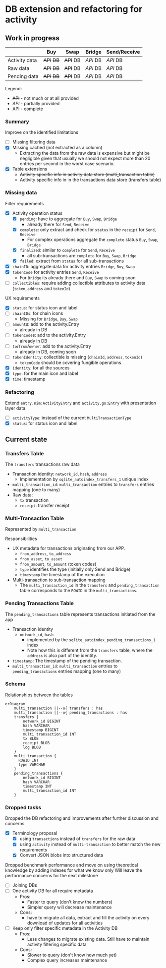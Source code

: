 # DB extension and refactoring for activity

## Work in progress

|               | Buy            | Swap           | Bridge        | Send/Receive  |
| ------------- | -------------- | -------------- | ------------- | ------------- |
| Activity data | ~~API~~ ~~DB~~ | ~~API~~   DB   |  _API_   DB   |  _API_   DB   |
| Raw data      | ~~API~~ ~~DB~~ | ~~API~~   DB   |  _API_   DB   |  _API_   DB   |
| Pending data  | ~~API~~ ~~DB~~ | ~~API~~   DB   |  _API_   DB   |  _API_   DB   |

Legend:

- ~~API~~ - not much or at all provided
- _API_ - partially provided
- API - complete

### Summary

Improve on the identified limitations

- [ ] Missing filtering data
- [x] Missing cached (not extracted as a column)
  - Extracting the data from the raw data is expensive but might be negligible given that usually we should not expect more than 20 entries per second in the worst case scenario.
- [x] Table extensions
  - ~~Activity specific info in activity data store (multi_transaction table)~~
  - Activity specific info in in the transactions data store (transfers table)

### Missing data

Filter requirements

- [x] Activity operation status
  - [x] `pending`: have to aggregate for `Buy`, `Swap`, `Bridge`
    - already there for `Send`, `Receive`
  - [x] `complete`: only extract and check for `status` in the `receipt` for `Send`, `Receive`
    - For complex operations aggregate the `complete` status `Buy`, `Swap`, `Bridge`
  - [x] `finalized`: similar to `complete`  for `Send`, `Receive`
    - all sub-transactions are `complete` for `Buy`, `Swap`, `Bridge`
  - [x] `failed`: extract from `status` for all sub-transactions
- [x] `chainID`: aggregate data for activity entries `Bridge`, `Buy`, `Swap`
- [x] `tokenCode` for activity entries `Send`, `Receive`
  - For `Bridge` its already there and `Buy`, `Swap` is coming soon
- [ ] `collectibles`: require adding collectible attributes to activity data (`token_address` and `tokenId`)

UX requirements

- [x] `status`: for status icon and label
- [ ] `chainIDs`: for chain icons
  - Missing for `Bridge`, `Buy`, `Swap`
- [ ] `amount`s: add to the activity.Entry
  - already in DB
- [ ] `tokenCode`s: add to the activity.Entry
  - already in DB
- [ ] `to`/`from`/`owner`: add to the activity.Entry
  - already in DB, coming soon
- [ ] `tokenIdentity`: collectible is missing (`chainId`, `address`, `tokenId`)
  - `tokenCode` should be covering fungible operations
- [x] `identity`: for all the sources
- [x] `type`: for the main icon and label
- [x] `time`: timestamp

### Refactoring

Extend `entry.nim:ActivityEntry` and `activity.go:Entry` with presentation layer data

- [ ] `activityType`: instead of the current `MultiTransactionType`
- [x] `status`: for status icon and label

## Current state

### Transfers Table

The `transfers` transactions raw data

- Transaction identity: `network_id`, `hash`, `address`
  - Implementation by `sqlite_autoindex_transfers_1` unique index
- `multi_transaction_id`: `multi_transaction` entries to `transfers` entries mapping (one to many)
- Raw data:
  - `tx` transaction
  - `receipt`: transfer receipt

### Multi-Transaction Table

Represented by `multi_transaction`

Responsibilities

- UX metadata for transactions originating from our APP.
  - `from_address`, `to_address`
  - `from_asset`, `to_asset`
  - `from_amount`, `to_amount` (token codes)
  - `type` identifies the type (initially only Send and Bridge)
  - `timestamp` the timestamp of the execution
- Multi-transaction to sub-transaction mapping
  - The `multi_transaction_id` in the `transfers` and `pending_transaction` table corresponds to the `ROWID` in the `multi_transactions`.

### Pending Transactions Table

The `pending_transactions` table represents transactions initiated from the app

- Transaction identity
  - `network_id`, `hash`
    - implemented by the `sqlite_autoindex_pending_transactions_1` index
    - Note how this is different from the `transfers` table, where the `address` is also part of the identity.
- `timestamp`: The timestamp of the pending transaction.
- `multi_transaction_id`: `multi_transaction` entries to `pending_transactions` entries mapping (one to many)

### Schema

Relationships between the tables

```mermaid
erDiagram
    multi_transaction ||--o{ transfers : has
    multi_transaction ||--o{ pending_transactions : has
    transfers {
        network_id BIGINT
        hash VARCHAR
        timestamp BIGINT
        multi_transaction_id INT
        tx BLOB
        receipt BLOB
        log BLOB
    }
    multi_transaction {
      ROWID INT
      type VARCHAR
    }
    pending_transactions {
        network_id BIGINT
        hash VARCHAR
        timestamp INT
        multi_transaction_id INT
    }
```

### Dropped tasks

Dropped the DB refactoring and improvements after further discussion and concerns

- [x] Terminology proposal
  - [x] using `transactions` instead of `transfers` for the raw data
  - [x] using `activity` instead of `multi-transaction` to better match the new requirements
  - [x] Convert JSON blobs into structured data

Dropped benchmark performance and move on using theoretical knowledge by adding indexes for what we know only
Will leave the performance concerns for the next milestone

- [ ] Joining DBs
- [ ] One activity DB for all require metadata
  - Pros:
    - Faster to query (don't know the numbers)
    - Simpler query will decrease maintenance
  - Cons:
    - have to migrate all data, extract and fill the activity on every download of updates for all activities
- [ ] Keep only filter specific metadata in the Activity DB
  - Pros:
    - Less changes to migrate existing data. Still have to maintain activity filtering specific data
  - Cons:
    - Slower to query (don't know how much yet)
    - Complex query increases maintenance

